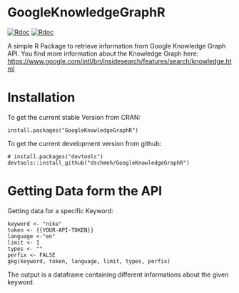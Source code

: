 # GoogleKnowledgeGraphR
[![Rdoc](https://www.r-pkg.org/badges/version/GoogleKnowledgeGraphR)](https://www.r-pkg.org/badges/version/GoogleKnowledgeGraphR)
[![Rdoc](https://api.travis-ci.org/dschmeh/GoogleKnowledgeGraphR.svg?branch=master)](https://api.travis-ci.org/dschmeh/GoogleKnowledgeGraphR.svg?branch=master)

A simple R Package to retrieve information from Google Knowledge Graph API. You find more information about the Knowledge Graph here: https://www.google.com/intl/bn/insidesearch/features/search/knowledge.html

# Installation 
To get the current stable Version from CRAN:

```
install.packages("GoogleKnowledgeGraphR")
```
To get the current development version from github:

```
# install.packages("devtools")
devtools::install_github("dschmeh/GoogleKnowledgeGraphR")
```

# Getting Data form the API
Getting data for a specific Keyword:
```
keyword <- "nike"
token <- {{YOUR-API-TOKEN}}
language <-"en"
limit <- 1
types <- ""
perfix <- FALSE
gkg(keyword, token, language, limit, types, perfix)
```
The output is a dataframe containing different informations about the given keyword.
